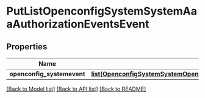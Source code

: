 # PutListOpenconfigSystemSystemAaaAuthorizationEventsEvent

## Properties
Name | Type | Description | Notes
------------ | ------------- | ------------- | -------------
**openconfig_systemevent** | [**list[OpenconfigSystemSystemOpenconfigsystemsystemAaaAuthorizationEventsEvent]**](OpenconfigSystemSystemOpenconfigsystemsystemAaaAuthorizationEventsEvent.md) |  | [optional] 

[[Back to Model list]](../README.md#documentation-for-models) [[Back to API list]](../README.md#documentation-for-api-endpoints) [[Back to README]](../README.md)


